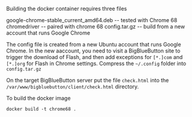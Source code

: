 
Building the docker container requires three files

google-chrome-stable_current_amd64.deb -- tested with Chrome 68
chromedriver -- paired with chrome 68
config.tar.gz -- build from a new account that runs Google Chrome

The config file is created from a new Ubuntu account that runs Google Chrome.  In the new aaccount, you need to visit a BigBlueButton site to trigger the download of Flash, and then add exceptions for `[*.]com` and `[*.]org` for Flash in Chrome settings.  Compress the `~/.config` folder into `config.tar.gz`

On the target BigBlueButton server put the file `check.html` into the `/var/www/bigbluebutton/client/check.html` directory.

To build the docker image

~~~
docker build -t chrome68 .
~~~

